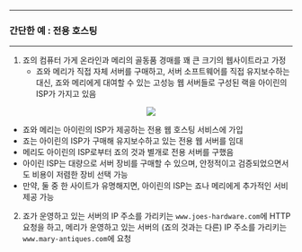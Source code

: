 -----
### 간단한 예 : 전용 호스팅
-----
1. 죠의 컴퓨터 가게 온라인과 메리의 골동품 경매를 꽤 큰 크기의 웹사이트라고 가정
   - 죠와 메리가 직접 자체 서버를 구매하고, 서버 소프트웨어를 직접 유지보수하는 대신, 죠와 메리에게 대여할 수 있는 고성능 웹 서버들로 구성된 랙을 아이린의 ISP가 가지고 있음
<div align="center">
<img src="https://github.com/user-attachments/assets/9bfa59b1-3223-49b6-8011-112fe8f6f39b">
</div>

   - 죠와 메리는 아이린의 ISP가 제공하는 전용 웹 호스팅 서비스에 가입
   - 죠는 아이린의 ISP가 구매해 유지보수하고 있는 전용 웹 서버를 임대
   - 메리도 아이린의 ISP로부터 죠의 것과 별개로 전용 서버를 구했음
   - 아이린 ISP는 대량으로 서버 장비를 구매할 수 있으며, 안정적이고 검증되었으면서도 비용이 저렴한 장비 선택 가능
   - 만약, 둘 중 한 사이트가 유명해지면, 아이린의 ISP는 죠나 메리에게 추가적인 서비 제공 가능

2. 죠가 운영하고 있는 서버의 IP 주소를 가리키는 ```www.joes-hardware.com```에 HTTP 요청을 하고, 메리가 운영하고 있는 서버의 (죠의 것과는 다른) IP 주소를 가리키는 ```www.mary-antiques.com```에 요청
